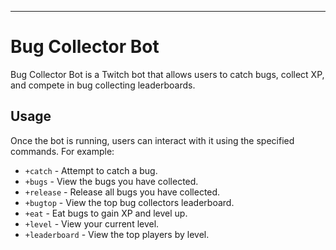 ---

# Bug Collector Bot

Bug Collector Bot is a Twitch bot that allows users to catch bugs, collect XP, and compete in bug collecting leaderboards.

## Usage

Once the bot is running, users can interact with it using the specified commands. For example:

- `+catch` - Attempt to catch a bug.
- `+bugs` - View the bugs you have collected.
- `+release` - Release all bugs you have collected.
- `+bugtop` - View the top bug collectors leaderboard.
- `+eat` - Eat bugs to gain XP and level up.
- `+level` - View your current level.
- `+leaderboard` - View the top players by level.
